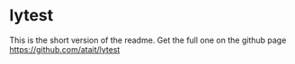 # lytest
This is the short version of the readme. Get the full one on the github page https://github.com/atait/lytest
